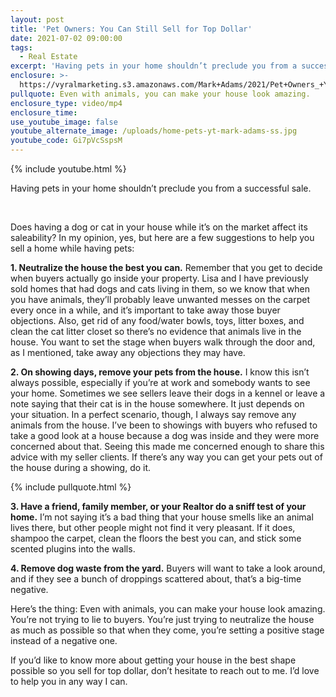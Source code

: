 ```yaml
---
layout: post
title: 'Pet Owners: You Can Still Sell for Top Dollar'
date: 2021-07-02 09:00:00
tags:
  - Real Estate
excerpt: 'Having pets in your home shouldn’t preclude you from a successful sale. '
enclosure: >-
  https://vyralmarketing.s3.amazonaws.com/Mark+Adams/2021/Pet+Owners_+You+Can+Still+Sell+for+Top+Dollar.mp4
pullquote: Even with animals, you can make your house look amazing.
enclosure_type: video/mp4
enclosure_time:
use_youtube_image: false
youtube_alternate_image: /uploads/home-pets-yt-mark-adams-ss.jpg
youtube_code: Gi7pVcSspsM
---
```

{% include youtube.html %}

Having pets in your home shouldn’t preclude you from a successful sale.

<center>&nbsp;</center>

Does having a dog or cat in your house while it’s on the market affect its saleability? In my opinion, yes, but here are a few suggestions to help you sell a home while having pets:

**1\. Neutralize the house the best you can.** Remember that you get to decide when buyers actually go inside your property. Lisa and I have previously sold homes that had dogs and cats living in them, so we know that when you have animals, they’ll probably leave unwanted messes on the carpet every once in a while, and it’s important to take away those buyer objections. Also, get rid of any food/water bowls, toys, litter boxes, and clean the cat litter closet so there’s no evidence that animals live in the house. You want to set the stage when buyers walk through the door and, as I mentioned, take away any objections they may have.&nbsp;

**2\. On showing days, remove your pets from the house.** I know this isn’t always possible, especially if you’re at work and somebody wants to see your home. Sometimes we see sellers leave their dogs in a kennel or leave a note saying that their cat is in the house somewhere. It just depends on your situation. In a perfect scenario, though, I always say remove any animals from the house. I’ve been to showings with buyers who refused to take a good look at a house because a dog was inside and they were more concerned about that. Seeing this made me concerned enough to share this advice with my seller clients. If there’s any way you can get your pets out of the house during a showing, do it.&nbsp;

{% include pullquote.html %}

**3\. Have a friend, family member, or your Realtor do a sniff test of your home.** I’m not saying it’s a bad thing that your house smells like an animal lives there, but other people might not find it very pleasant. If it does, shampoo the carpet, clean the floors the best you can, and stick some scented plugins into the walls.&nbsp;

**4\. Remove dog waste from the yard.** Buyers will want to take a look around, and if they see a bunch of droppings scattered about, that’s a big-time negative.&nbsp;

Here’s the thing: Even with animals, you can make your house look amazing. You’re not trying to lie to buyers. You’re just trying to neutralize the house as much as possible so that when they come, you’re setting a positive stage instead of a negative one.&nbsp;

If you’d like to know more about getting your house in the best shape possible so you sell for top dollar, don’t hesitate to reach out to me. I’d love to help you in any way I can.

